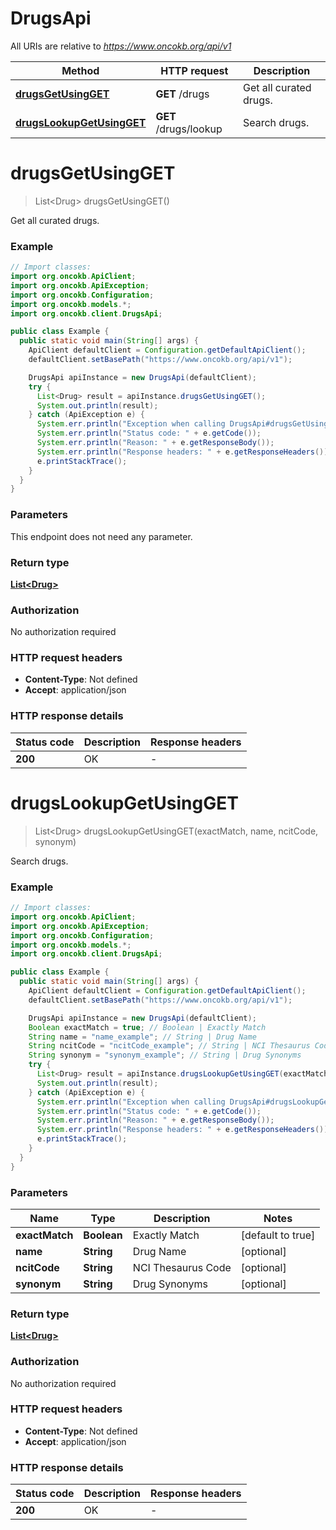 # DrugsApi

All URIs are relative to *https://www.oncokb.org/api/v1*

Method | HTTP request | Description
------------- | ------------- | -------------
[**drugsGetUsingGET**](DrugsApi.md#drugsGetUsingGET) | **GET** /drugs | Get all curated drugs.
[**drugsLookupGetUsingGET**](DrugsApi.md#drugsLookupGetUsingGET) | **GET** /drugs/lookup | Search drugs.


<a name="drugsGetUsingGET"></a>
# **drugsGetUsingGET**
> List&lt;Drug&gt; drugsGetUsingGET()

Get all curated drugs.

### Example
```java
// Import classes:
import org.oncokb.ApiClient;
import org.oncokb.ApiException;
import org.oncokb.Configuration;
import org.oncokb.models.*;
import org.oncokb.client.DrugsApi;

public class Example {
  public static void main(String[] args) {
    ApiClient defaultClient = Configuration.getDefaultApiClient();
    defaultClient.setBasePath("https://www.oncokb.org/api/v1");

    DrugsApi apiInstance = new DrugsApi(defaultClient);
    try {
      List<Drug> result = apiInstance.drugsGetUsingGET();
      System.out.println(result);
    } catch (ApiException e) {
      System.err.println("Exception when calling DrugsApi#drugsGetUsingGET");
      System.err.println("Status code: " + e.getCode());
      System.err.println("Reason: " + e.getResponseBody());
      System.err.println("Response headers: " + e.getResponseHeaders());
      e.printStackTrace();
    }
  }
}
```

### Parameters
This endpoint does not need any parameter.

### Return type

[**List&lt;Drug&gt;**](Drug.md)

### Authorization

No authorization required

### HTTP request headers

 - **Content-Type**: Not defined
 - **Accept**: application/json

### HTTP response details
| Status code | Description | Response headers |
|-------------|-------------|------------------|
**200** | OK |  -  |

<a name="drugsLookupGetUsingGET"></a>
# **drugsLookupGetUsingGET**
> List&lt;Drug&gt; drugsLookupGetUsingGET(exactMatch, name, ncitCode, synonym)

Search drugs.

### Example
```java
// Import classes:
import org.oncokb.ApiClient;
import org.oncokb.ApiException;
import org.oncokb.Configuration;
import org.oncokb.models.*;
import org.oncokb.client.DrugsApi;

public class Example {
  public static void main(String[] args) {
    ApiClient defaultClient = Configuration.getDefaultApiClient();
    defaultClient.setBasePath("https://www.oncokb.org/api/v1");

    DrugsApi apiInstance = new DrugsApi(defaultClient);
    Boolean exactMatch = true; // Boolean | Exactly Match
    String name = "name_example"; // String | Drug Name
    String ncitCode = "ncitCode_example"; // String | NCI Thesaurus Code
    String synonym = "synonym_example"; // String | Drug Synonyms
    try {
      List<Drug> result = apiInstance.drugsLookupGetUsingGET(exactMatch, name, ncitCode, synonym);
      System.out.println(result);
    } catch (ApiException e) {
      System.err.println("Exception when calling DrugsApi#drugsLookupGetUsingGET");
      System.err.println("Status code: " + e.getCode());
      System.err.println("Reason: " + e.getResponseBody());
      System.err.println("Response headers: " + e.getResponseHeaders());
      e.printStackTrace();
    }
  }
}
```

### Parameters

Name | Type | Description  | Notes
------------- | ------------- | ------------- | -------------
 **exactMatch** | **Boolean**| Exactly Match | [default to true]
 **name** | **String**| Drug Name | [optional]
 **ncitCode** | **String**| NCI Thesaurus Code | [optional]
 **synonym** | **String**| Drug Synonyms | [optional]

### Return type

[**List&lt;Drug&gt;**](Drug.md)

### Authorization

No authorization required

### HTTP request headers

 - **Content-Type**: Not defined
 - **Accept**: application/json

### HTTP response details
| Status code | Description | Response headers |
|-------------|-------------|------------------|
**200** | OK |  -  |

